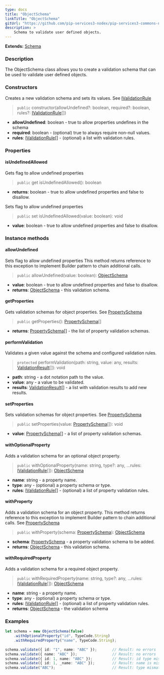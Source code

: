 ```yaml
---
type: docs
title: "ObjectSchema"
linkTitle: "ObjectSchema"
gitUrl: "https://github.com/pip-services3-nodex/pip-services3-commons-nodex"
description: >
    Schema to validate user defined objects.
---
```


**Extends:** [Schema](../schema)

### Description

The ObjectSchema class allows you to create a validation schema that can be used to validate user defined objects.

### Constructors
Creates a new validation schema and sets its values. 
See [IValidationRule](../ivalidation_rule)

> `public` constructor(allowUndefined?: boolean, required?: boolean, rules?: [IValidationRule](../ivalidation_rule)[])

- **allowUndefined**: boolean - true to allow properties undefines in the schema
- **required**: boolean - (optional) true to always require non-null values.
- **rules**: [IValidationRule](../ivalidation_rule)[] - (optional) a list with validation rules.

### Properties

#### isUndefinedAllowed
Gets flag to allow undefined properties

> `public` get isUndefinedAllowed(): boolean

- **returns**: boolean - true to allow undefined properties and false to disallow.

Sets flag to allow undefined properties

> `public` set isUndefinedAllowed(value: boolean): void

- **value**: boolean - true to allow undefined properties and false to disallow.

### Instance methods

#### allowUndefined
Sets flag to allow undefined properties
This method returns reference to this exception to implement Builder pattern
to chain additional calls.

> `public` allowUndefined(value: boolean): [ObjectSchema](../object_schema)

- **value**: boolean - true to allow undefined properties and false to disallow.
- **returns**: [ObjectSchema](../object_schema) - this validation schema.


#### getProperties
Gets validation schemas for object properties.
See [PropertySchema](../property_schema)

> `public` getProperties(): [PropertySchema](../property_schema)[]

- **returns**: [PropertySchema](../property_schema)[] - the list of property validation schemas.


#### performValidation
Validates a given value against the schema and configured validation rules.

> `protected` performValidation(path: string, value: any, results: [ValidationResult](../validation_result)[]): void

- **path**: string - a dot notation path to the value.
- **value**: any - a value to be validated.
- **results**: [ValidationResult](../validation_result)[] - a list with validation results to add new results.


#### setProperties
Sets validation schemas for object properties.
See [PropertySchema](../property_schema)

> `public` setProperties(value: [PropertySchema](../property_schema)[]): void

- **value**: [PropertySchema](../property_schema)[] - a list of property validation schemas.


#### withOptionalProperty
Adds a validation schema for an optional object property.

> `public` withOptionalProperty(name: string, type?: any, ...rules: [IValidationRule](../ivalidation_rule)[]): [ObjectSchema]()

- **name**: string - a property name.
- **type**: any - (optional) a property schema or type.
- **rules**: [IValidationRule](../ivalidation_rule)[] - (optional) a list of property validation rules.


#### withProperty
Adds a validation schema for an object property.
This method returns reference to this exception to implement Builder pattern
to chain additional calls.
See [PropertySchema](../property_schema)

> `public` withProperty(schema: [PropertySchema](../property_schema)): [ObjectSchema]()

- **schema**: [PropertySchema](../property_schema) - a property validation schema to be added.
- **returns**: [ObjectSchema]() - this validation schema.


#### withRequiredProperty
Adds a validation schema for a required object property.

> `public` withRequiredProperty(name: string, type?: any, ...rules: [IValidationRule](../ivalidation_rule)[]): [ObjectSchema]()

- **name**: string - a property name.
- **type**: any - (optional) a property schema or type.
- **rules**: [IValidationRule](../ivalidation_rule)[] - (optional) a list of property validation rules.
- **returns**: [ObjectSchema]() - the validation schema

### Examples

```typescript
let schema = new ObjectSchema(false)
    .withOptionalProperty("id", TypeCode.String)
    .withRequiredProperty("name", TypeCode.String);
  
schema.validate({ id: "1", name: "ABC" });       // Result: no errors
schema.validate({ name: "ABC" });                // Result: no errors
schema.validate({ id: 1, name: "ABC" });         // Result: id type mismatch
schema.validate({ id: 1, _name: "ABC" });        // Result: name is missing, unexpected _name
schema.validate("ABC");                          // Result: type mismatch

```
